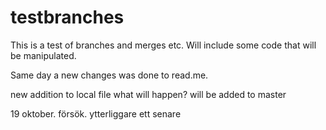 # testbranches
This is a test of branches and merges etc.
Will include some code that will be manipulated.


Same day a new changes was done to read.me. 

new addition to local file what will happen? will be added to master 

19 oktober. försök.  ytterliggare ett senare
